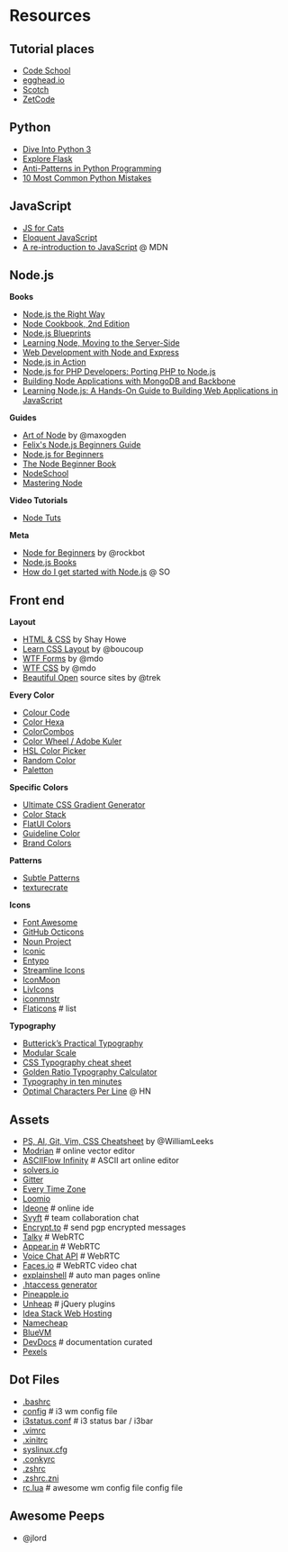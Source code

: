 Resources
=========

## Tutorial places

* [Code School](https://www.codeschool.com/)
* [egghead.io](https://egghead.io/)
* [Scotch](http://scotch.io/)
* [ZetCode](http://zetcode.com/)


## Python

* [Dive Into Python 3](http://www.diveintopython3.net/)
* [Explore Flask](http://exploreflask.com/)
* [Anti-Patterns in Python Programming](http://lignos.org/py_antipatterns/)
* [10 Most Common Python Mistakes](http://www.toptal.com/python/top-10-mistakes-that-python-programmers-make#.)


## JavaScript

* [JS for Cats](http://www.jsforcats.com)
* [Eloquent JavaScript](http://http://eloquentjavascript.net/)
* [A re-introduction to JavaScript](https://developer.mozilla.org/en-US/docs/Web/JavaScript/A_re-introduction_to_JavaScript) @ MDN


## Node.js

**Books**

* [Node.js the Right Way](http://shop.oreilly.com/product/9781937785734.do)
* [Node Cookbook, 2nd Edition](http://shop.oreilly.com/product/9781783280438.do)
* [Node.js Blueprints](http://shop.oreilly.com/product/9781783287338.do)
* [Learning Node, Moving to the Server-Side](http://shop.oreilly.com/product/0636920024606.do)
* [Web Development with Node and Express](http://shop.oreilly.com/product/0636920032977.do)
* [Node.js in Action](http://www.amazon.com/Node-js-Action-Mike-Cantelon/dp/1617290572)
* [Node.js for PHP Developers: Porting PHP to Node.js](https://play.google.com/store/books/details/Daniel_Howard_Node_js_for_PHP_Developers?id=jrCVSQFhyawC)
* [Building Node Applications with MongoDB and Backbone](https://play.google.com/store/books/details/Mike_Wilson_Building_Node_Applications_with_MongoD?id=aRLyxbyMeVEC)
* [Learning Node.js: A Hands-On Guide to Building Web Applications in JavaScript](https://play.google.com/store/books/details/Marc_Wandschneider_Learning_Node_js?id=AmMibho26OEC)

**Guides**

* [Art of Node](https://github.com/maxogden/art-of-node) by @maxogden
* [Felix's Node.js Beginners Guide](http://nodeguide.com/beginner.html)
* [Node.js for Beginners](http://code.tutsplus.com/tutorials/nodejs-for-beginners--net-26314)
* [The Node Beginner Book](http://www.nodebeginner.org/)
* [NodeSchool](http://www.nodeschool.io)
* [Mastering Node](http://visionmedia.github.io/masteringnode/)

**Video Tutorials**

* [Node Tuts](http://nodetuts.com/)

**Meta**

* [Node for Beginners](https://github.com/rockbot/node-for-beginners) by @rockbot
* [Node.js Books](https://github.com/Pana/node-books)
* [How do I get started with Node.js](http://stackoverflow.com/questions/2353818/how-do-i-get-started-with-node-js) @ SO


## Front end

**Layout**

* [HTML & CSS](http://learn.shayhowe.com/html-css/) by Shay Howe
* [Learn CSS Layout](http://learnlayout.com/) by @boucoup
* [WTF Forms](http://wtfforms.com/) by @mdo
* [WTF CSS](http://wtfhtmlcss.com/) by @mdo
* [Beautiful Open](http://beautifulopen.com/) source sites by @trek

**Every Color**
* [Colour Code](http://colourco.de/)
* [Color Hexa](http://www.colorhexa.com/)
* [ColorCombos](http://www.colorcombos.com/)
* [Color Wheel / Adobe Kuler](https://kuler.adobe.com/create/color-wheel/)
* [HSL Color Picker](http://hslpicker.com/)
* [Random Color](http://llllll.li/randomColor/)
* [Paletton](http://www.paletton.com/)

**Specific Colors**
* [Ultimate CSS Gradient Generator](http://www.colorzilla.com/gradient-editor/)
* [Color Stack](http://pankajparashar.com/color-stack/)
* [FlatUI Colors](http://flatuicolors.com/)
* [Guideline Color](http://guidelinecolour.com/)
* [Brand Colors](http://brandcolors.net/)

**Patterns**
* [Subtle Patterns](http://subtlepatterns.com/)
* [texturecrate](http://www.texturecrate.com/)

**Icons**
* [Font Awesome](http://fontawesome.io/)
* [GitHub Octicons](https://octicons.github.com/)
* [Noun Project](http://thenounproject.com/)
* [Iconic](https://useiconic.com/)
* [Entypo](http://www.entypo.com/)
* [Streamline Icons](http://www.streamlineicons.com/)
* [IconMoon](https://icomoon.io/app/#/select)
* [LivIcons](http://livicons.com/)
* [iconmnstr](http://iconmonstr.com/)
* [Flaticons](http://www.flaticon.com/) # list

**Typography**
* [Butterick’s Practical Typography](http://practicaltypography.com/)
* [Modular Scale](http://modularscale.com/)
* [CSS Typography cheat sheet](http://www.newnet-soft.com/blog/csstypography)
* [Golden Ratio Typography Calculator](http://www.pearsonified.com/typography/)
* [Typography in ten minutes](http://practicaltypography.com/typography-in-ten-minutes.html)
* [Optimal Characters Per Line](https://news.ycombinator.com/item?id=6996064) @ HN


## Assets

* [PS, AI, Git, Vim, CSS Cheatsheet](http://www.cheetyr.com/) by @WilliamLeeks
* [Modrian](http://mondrian.io/) # online vector editor
* [ASCIIFlow Infinity](http://asciiflow.com/#Draw) # ASCII art online editor
* [solvers.io](https://solvers.io/)
* [Gitter](https://gitter.im/)
* [Every Time Zone](http://everytimezone.com/)
* [Loomio](https://www.loomio.org/)
* [Ideone](http://ideone.com/) # online ide
* [Svyft](https://www.svyft.com/) # team collaboration chat
* [Encrypt.to](https://encrypt.to/) # send pgp encrypted messages
* [Talky](https://talky.io/) # WebRTC
* [Appear.in](https://appear.in/) # WebRTC
* [Voice Chat API](http://voicechatapi.com/) # WebRTC
* [Faces.io](http://faces.io/) # WebRTC video chat
* [explainshell](http://explainshell.com/) # auto man pages online
* [.htaccess generator](http://www.htaccessredirect.net/)
* [Pineapple.io](http://pineapple.io/)
* [Unheap](http://www.unheap.com/) # jQuery plugins
* [Idea Stack Web Hosting](https://www.ideastackhosting.com/)
* [Namecheap](https://www.namecheap.com/)
* [BlueVM](https://bluevm.com/)
* [DevDocs](http://devdocs.io/) # documentation curated
* [Pexels](http://www.pexels.com/)


## Dot Files

* [.bashrc](https://gist.github.com/sirodoht/8125022)
* [config](https://gist.github.com/sirodoht/b9059bbf08efcaa655ab) # i3 wm config file
* [i3status.conf](https://gist.github.com/sirodoht/21d039ed7b6a0601256d) # i3 status bar / i3bar
* [.vimrc](https://gist.github.com/sirodoht/c22269885b0265dc64e9)
* [.xinitrc](https://gist.github.com/sirodoht/c3958124ea3e2a5c3547)
* [syslinux.cfg](https://gist.github.com/sirodoht/8125038)
* [.conkyrc](https://gist.github.com/sirodoht/3e6d6f691487a957b5fc)
* [.zshrc](https://gist.github.com/sirodoht/2d091243d601fbc4f848)
* [.zshrc.zni](https://gist.github.com/sirodoht/bf0bf951a1e2a27c5d07)
* [rc.lua](https://gist.github.com/sirodoht/8125005) # awesome wm config file config file


## Awesome Peeps

* @jlord
